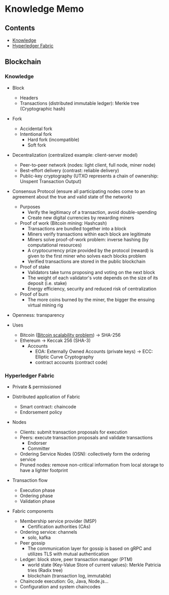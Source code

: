 # Knowledge Memo

## Contents

- [Knowledge](#knowledge)
- [Hyperledger Fabric](#hyperledger-fabric)

## Blockchain

### Knowledge

- Block
  - Headers
  - Transactions (distributed immutable ledger): Merkle tree (Cryptographic hash)

- Fork
  - Accidental fork
  - Intentional fork
    - Hard fork (incompatible)
    - Soft fork

- Decentralization (centralized example: client-server model)
  - Peer-to-peer network (nodes: light client, full node, miner node)
  - Best-effort delivery (contrast: reliable delivery)
  - Public-key cryptography (UTXO represents a chain of ownership: Unspent Transaction Output)

- Consensus Protocol (ensure all participating nodes come to an agreement about the true and valid state of the network)
  - Purposes
    - Verify the legitimacy of a transaction, avoid double-spending
    - Create new digital currencies by rewarding miners
  - Proof of work (Bitcoin mining: Hashcash)
    - Transactions are bundled together into a block
    - Miners verify transactions within each block are legitimate
    - Miners solve proof-of-work problem: inverse hashing (by computational resources)
    - A cryptocurrency prize provided by the protocol (reward) is given to the first miner who solves each blocks problem
    - Verified transactions are stored in the public blockchain
  - Proof of stake
    - Validators take turns proposing and voting on the next block
    - The weight of each validator's vote depends on the size of its deposit (i.e. stake)
    - Energy efficiency, security and reduced risk of centralization
  - Proof of burn
    - The more coins burned by the miner, the bigger the ensuing virtual mining rig

- Openness: transparency

- Uses
  - Bitcoin ([Bitcoin scalability problem](https://en.wikipedia.org/wiki/Bitcoin_scalability_problem)) → SHA-256
  - Ethereum → Keccak 256 (SHA-3)
    - Accounts
      - EOA: Externally Owned Accounts (private keys) → ECC: Elliptic Curve Cryptography
      - contract accounts (contract code)

### Hyperledger Fabric

- Private & permissioned

- Distributed application of Fabric
  - Smart contract: chaincode
  - Endorsement policy

- Nodes
  - Clients: submit transaction proposals for execution
  - Peers: execute transaction proposals and validate transactions
    - Endorser
    - Committer
  - Ordering Service Nodes (OSN): collectively form the ordering service
  - Pruned nodes: remove non-critical information from local storage to have a lighter footprint

- Transaction flow
  - Execution phase
  - Ordering phase
  - Validation phase

- Fabric components
  - Membership service provider (MSP)
    - Certification authorities (CAs)
  - Ordering service: channels
    - solo, kafka
  - Peer gossip
    - The communication layer for gossip is based on gRPC and utilizes TLS with mutual authentication
  - Ledger: block store, peer transaction manager (PTM)
    - world state (Key-Value Store of current values): Merkle Patricia tries (Radix tree)
    - blockchain (transaction log, immutable)
  - Chaincode execution: Go, Java, Node.js...
  - Configuration and system chaincodes
